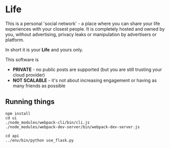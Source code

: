 # Life

This is a personal 'social network' - a place where you can share your life experiences with
your closest people. It is completely hosted and owned by you, without advertising, privacy
leaks or manipulation by advertisers or platform.

In short it is your **Life** and yours only.

This software is 

* **PRIVATE** - no public posts are supported (but you are still trusting your cloud provider)
* **NOT SCALABLE** - it's not about increasing engagement or having as many friends as possible

## Running things

```
npm install
cd ui
./node_modules/webpack-cli/bin/cli.js
./node_modules/webpack-dev-server/bin/webpack-dev-server.js

cd api
../env/bin/python use_flask.py
```

